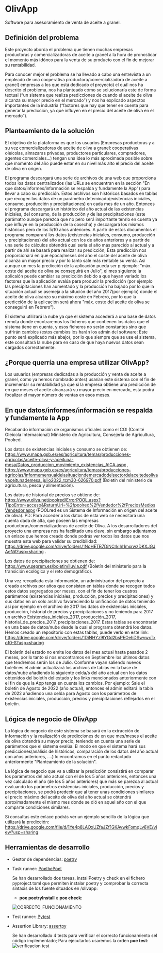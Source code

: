 # OlivApp
Software para asesoramiento de venta de aceite a granel.

## Definición del problema
Este proyecto aborda el problema que tienen muchas empresas productoras y comercializadoras de aceite a granel a la hora de pronosticar el momento más idóneo para la venta de su producto con el fin de mejorar su rentabilidad.

Para conocer mejor el problema se ha llevado a cabo una entrevista a un empleado de una cooperativa productora/comercializadora de aceite a granel( empresas a los que está dedicado el proyecto) el cuál nos ha descrito el problema, nos ha planteado cómo se solucionaría este de forma textual (“un sistema que realiza predicciones de cuando el aceite de oliva alcanza su mayor precio en el mercado”) y nos ha explicado aspectos importantes de la industria (“factores que hay que tener en cuenta para generar la predicción, ya que influyen en el precio del aceite de oliva en el mercado”).

## Planteamiento de la solución
El objetivo de la plataforma es que los usuarios (Empresas productoras y a su vez comercializadoras de aceite de oliva a granel: cooperativas oleícolas, almazaras privadas, productores particulares, compradores, agentes comerciales...) tengan una idea lo más aproximada posible sobre que momento del año puede estar en su nivel más alto el precio del aceite de oliva en origen.

El programa descargará una serie de archivos de una web que proporciona todos los datos centralizados (las URLs se encuentran en la sección "En que datos/informes/información se respalda y fundamente la App") para llevar a cabo su predicción. Estos archivos son históricos basados en tablas que recogen los datos de un parámetro deteminado(existencias iniciales, consumo, producción y precipitaciones) en cada mes de un año. Entonces el programa descargará un histórico del año actual de las existencias iniciales, del consumo, de la producción y de las precipitaciones (este parámatro aunque parezca que no pero será importante tenrlo en cuenta ya que influye en la producción de la cosecha) y descargará los mismos históricos pero de los 5/10 años anteriores. A partir de estos documentos el programa comparará los datos (existencias iniciales, consumo, producción y precipitaciones) del año actual con los de años anteriores y a partir de una serie de cálculos obtendrá cual sería el año más parecido al actual y a partir de ahí se basará para realizar su predicción; Esta predicción nos proporcionará en que época/meses del año el coste del aceite de oliva alcanza un mayor precio y por lo tanto sale más rentable su venta.
Así aunque un mes la predicción de la aplicación pueda ser p.ejemplo: "máx. coste del aceite de oliva se conseguirá en Julio", el mes siguiente la aplicaión puede cambiar su predicción debido a que hayan variado los factores que la aplicación evalúa para producir la predicción (por ejemplo las precipitaciones han aumentado y la producción ha bajado por lo que la situación actual se asemeja a la situción del año 2017(por ejemplo) donde el aceite de oliva alcanzo su máximo coste en Febrero, por lo que la predicción de la aplicación será ahora "máx. coste del aceite de oliva se conseguirá en Febrero").

El sistema utilizará la nube ya que el sistema accederá a una base de datos remota donde encotraremos los ficheros que contienen los datos que el sistema tiene en cuenta, y esos ficheros no serán constantes sino que sufrirán cambios (estos cambios los harán los admin del software; Este punto será explicado más abajo), por lo que siempre que se use el sistema, este consultará la nube para en caso de que haya nuevos datos sean cargados correctamente.

## ¿Porque querría una empresa utilizar OlivApp?
Los usuarios (empresas dedicadas a la producción y venta de aceite a granel, como ya hemos nombrado antes) usarían este sistema con el fin de incrementar su rentabilidad ya que si la empresa obtiene una predicción de en que meses el aceite alcanzará su mayor precio en mercado, esta podrá focalizar el mayor número de ventas en esos meses.

## En que datos/informes/información se respalda y fundamente la App
Recabando información de organismos oficiales como el COI (Comité Oleícola Internacional) Ministerio de Agricultura, Consejería de Agricultura, Poolred.

Los datos de existencias iniciales y consumo se obtienen de: https://www.mapa.gob.es/es/agricultura/temas/producciones-agricolas/aceite-oliva-y-aceituna-mesa/Datos_produccion_movimiento_existencias_AICA.aspx , https://www.mapa.gob.es/es/agricultura/temas/producciones-agricolas/informemensualdelasituaciondemercadodelsectordelaceitedeolivayaceitunademesa_julio2022_tcm30-626970.pdf (Boletín del ministerio de agricultura, pesca y alimentación).

Los datos de historial de precios se obtiene de: https://www.oliva.net/poolred/ErrorPOOL.aspx?TipoError=acceso&ReturnUrl=%2fpoolred%2fVendedor%2fPreciosMediosVendedor.aspx (POOLred es un Sistema de Información en origen del aceite de oliva).
PD: Para acceder a los datos de esta web se necesitará una cuenta dada de alta, que poseen las empresas productoras/comercializadoras de aceite de Oliva. A los desarrolladores del proyecto una empresa nos ha facilitado una clave, sin embargo adjuntamos un enlace que hemos creado donde podrás ver todos los datos que nos muestra esta web para validar su credibilidad: https://drive.google.com/drive/folders/1NoHETB7DiNCrkIhI1mxrwzDKXJGJAeNA?usp=sharing .

Los datos de precipitaciones se obtienen de: https://www.seprem.es/boletin/lluvia.pdf (Boletín del ministerio para la transición ecológica y el reto demográfico).
	
Una vez recopilada esta información, un administrador del proyecto a creado archivos por años que consisten en tablas donde se recogen todos estos datos segregados por meses, con el fin de tener los cuatros parámetros (existencias iniciales, producción, precios y precipitaciones) y sus datos en un solo archivo favoreciendo la unificación de datos teniendo asi por ejemplo en el archivo de 2017 los datos de existencias iniciales, producción, historial de precios y precipitaciones y no teniendo para 2017 un archivo Existencias_iniciales_2017, producción_2017, historial_de_precios_2017, precipitaciones_2017. Estas tablas se encontrarán en una base de datos/nube desde la cual el programa obtendrá los datos. Hemos creado un repositorio con estas tablas, puede verlo en este link: https://drive.google.com/drive/folders/1DiNHYz9lYGd2bsPEOehDSwywxTxof0-S?usp=sharing
	
El boletín del estado no emite los datos del mes actual hasta pasados 2 meses, por lo tanto si nos encontramos en Septiembre los últimos datos que tendremos serán los de Julio. Conforme vayan saliendo nuevos boletines el admin actualizará los archivos de tablas en la base de datos/nube añadiendo la siguiente celda/s del año actual con los datos obtenidos del boletín del estado y los links mencionados anteriormente con el fin de que la App tenga en cuenta los cambios.
Por ejemplo: Sale el boletín de Agosto de 2022 (año actual), entonces el admin editará la tabla de 2022 añadiendo una celda para Agosto con los parámetros de existencias iniciales, producción, precios y precipitaciones reflejados en el boletín.

## Lógica de negocio de OlivApp
La lógica de negocio de este sistema se basará en la extracción de información y la realización de predicciones de en que mes/meses el aceite de oliva obtendrá su mayor precio, teniendo en cuenta una serie de parámetros que el sistema evalúa. El modo en que el sistema hará sus predicciones(análisis de históricos, comparación de los datos del año actual con años anteriores, ....) lo encontramos en el punto redactado anteriormente "Planteamiento de la solución".

La lógica de negocio que va a utilizar la predicción consistirá en comparar los parámetros del año actual con el de los 5 años anteriores, entonces una vez calculado el año (de los 5 años anteriores) que más se parezca al actual evaluando los parámetros existencias iniciales, producción, precios y precipitaciones, se podrá predecir que al tener unas condiciones similares el precio máximo del aceite de oliva del año actual se obtendrá aproximadamente el mismo mes donde se dió en aquel año con el que comparte condiciones similares.

Si consultas este enlace podrás ver un ejemplo sencillo de la lógica que utilizará la predicción: https://drive.google.com/file/d/1Ye4p8LAOxUZfaJZf1GKAvwkFomqLv8VE/view?usp=sharing

## Herramientas de desarrollo

 - Gestor de dependencias: [poetry](https://github.com/joseantonio2001/OlivApp/issues/21)

 - Task runner: [PoethePoet](https://github.com/joseantonio2001/OlivApp/issues/22)
 
 
 	Se han desarrollado dos tareas, installPoetry y check en el fichero pyproject.toml que permiten instalar poetry y comprobar la correcta sintaxis de los fuente situados en /olivapp:
 	- **poe poetryInstall** e **poe check**:


	![CORRECTO_FUNCIONAMIENTO](https://user-images.githubusercontent.com/85243896/203502509-07ebc861-a752-4101-a044-d8b12ef543d2.png)

 - Test runner: [Pytest](https://github.com/joseantonio2001/OlivApp/issues/24)

 - Assertion Library: [assertpy](https://github.com/joseantonio2001/OlivApp/issues/25)

	

	Se han desarrollado 4 tests para verificar el correcto funcionamiento sel código implementado; Para ejecutarlos usaremos la orden **poe test**:
	![verificacion test](https://user-images.githubusercontent.com/85243896/204771235-25f6efe6-4ecb-4f71-a79f-a5674a8ffce2.png)

	
